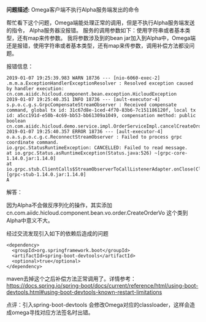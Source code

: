 
**问题描述:** Omega客户端不执行Alpha服务端发出的命令
 
帮忙看下这个问题，Omega端能处理正常的调用，但是不执行Alpha服务端发送的指令， Alpha服务器没报错。
服务的调用参数如下：使用字符串或者基本类型，还有map来传参数。
我将参数涉及到的bean jar加入到Alpha中，Omega端还是报错，使用字符串或者基本类型，还有map来传参数，调用补偿方法都没问题。

报错信息：
```
2019-01-07 19:25:39.983 WARN 18736 --- [nio-6060-exec-2] .m.m.a.ExceptionHandlerExceptionResolver : Resolved exception caused by handler execution: cn.com.aiidc.hicloud.component.bean.exception.HicloudException
2019-01-07 19:25:40.351 INFO 18736 --- [ault-executor-4] s.p.o.c.g.s.GrpcCompensateStreamObserver : Received compensate command, global tx id: 31c67d8e-1ced-4f70-83b6-7c151186120f, local tx id: a5cc191d-e50b-4c69-bb53-bb61309a1049, compensation method: public boolean cn.com.aiidc.hicloud.demo.service.impl.OrderServiceImpl.cancelCreateOrder(cn.com.aiidc.hicloud.component.bean.vo.order.CreateOrderVo)
2019-01-07 19:25:40.357 ERROR 18736 --- [ault-executor-4] o.a.s.p.o.c.g.c.ReconnectStreamObserver : Failed to process grpc coordinate command.
io.grpc.StatusRuntimeException: CANCELLED: Failed to read message.
at io.grpc.Status.asRuntimeException(Status.java:526) ~[grpc-core-1.14.0.jar:1.14.0]
at io.grpc.stub.ClientCalls$StreamObserverToCallListenerAdapter.onClose(ClientCalls.java:420) [grpc-stub-1.14.0.jar:1.14.0]
A
```
解答：

因为Alpha不会做反序列化的操作，其实添加cn.com.aiidc.hicloud.component.bean.vo.order.CreateOrderVo 这个类到Alpha中意义不大。

经过交流发现引入如下的依赖后造成的问题

```
<dependency>
  <groupId>org.springframework.boot</groupId>
  <artifactId>spring-boot-devtools</artifactId>
  <optional>true</optional>
</dependency>
```

maven去掉这个之后补偿方法正常调用了。详情参考： https://docs.spring.io/spring-boot/docs/current/reference/html/using-boot-devtools.html#using-boot-devtools-known-restart-limitations

点评：引入spring-boot-devtools 会修改Omega对应的classloader，这样会造成omega寻找对应方法签名时出错。
